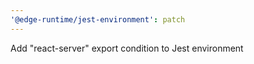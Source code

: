 ```yaml
---
'@edge-runtime/jest-environment': patch
---
```


Add "react-server" export condition to Jest environment
